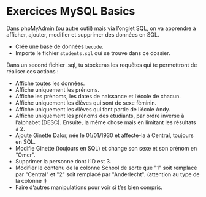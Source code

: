 # Exercices MySQL Basics

Dans phpMyAdmin (ou autre outil) mais via l’onglet SQL, on va apprendre à afficher, ajouter,
modifier et supprimer des données en SQL.

- Crée une base de données `becode`.
- Importe le fichier `students.sql` qui se trouve dans ce dossier.

Dans un second fichier .sql, tu stockeras les requêtes qui te permettront de réaliser ces actions :

- Affiche toutes les données.
- Affiche uniquement les prénoms.
- Affiche les prénoms, les dates de naissance et l’école de chacun.
- Affiche uniquement les élèves qui sont de sexe féminin.
- Affiche uniquement les élèves qui font partie de l’école Andy.
- Affiche uniquement les prénoms des étudiants, par ordre inverse à l’alphabet
(DESC). Ensuite, la même chose mais en limitant les résultats à 2.
- Ajoute Ginette Dalor, née le 01/01/1930 et affecte-la à Central, toujours en
SQL.
- Modifie Ginette (toujours en SQL) et change son sexe et son prénom en “Omer”.
- Supprimer la personne dont l’ID est 3.
- Modifier le contenu de la colonne School de sorte que "1" soit remplacé par "Central" et "2" soit remplacé par "Anderlecht". (attention au type de la colonne !)
- Faire d’autres manipulations pour voir si t’es bien compris.
